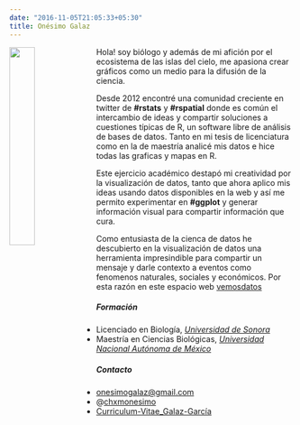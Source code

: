 ```yaml
---
date: "2016-11-05T21:05:33+05:30"
title: Onésimo Galaz
---
```

<img src="/about/_index_files/IMG_5897.jpeg" alt="" width="30%" height="30%" align="left"/>


Hola! soy biólogo y además de mi afición por el ecosistema de las islas del cielo, me apasiona crear gráficos como un medio para la difusión de la ciencia.

Desde 2012 encontré una comunidad creciente en twitter de **#rstats** y **#rspatial** donde es común el intercambio de ideas y compartir soluciones a cuestiones típicas de R, un software libre de análisis de bases de datos. Tanto en mi tesis de licenciatura como en la de maestría analicé mis datos e hice todas las graficas y mapas en R.

Este ejercicio académico destapó mi creatividad por la visualización de datos, tanto que ahora aplico mis ideas usando datos disponibles en la web y así me permito experimentar en **#ggplot** y generar información visual para compartir información que cura.

Como entusiasta de la cienca de datos he descubierto en la visualización de datos una herramienta impresindible para compartir un mensaje y darle contexto a eventos como fenomenos naturales, sociales y económicos. Por esta razón en este espacio web [vemosdatos](https://twitter.com/chxmonesimo)


##### Formación
* Licenciado en Biología, [*Universidad de Sonora*](http://www.biologia.uson.mx/)
* Maestría en Ciencias Biológicas, [*Universidad Nacional Autónoma de México*](http://pcbiol.posgrado.unam.mx/)

##### Contacto
* <i class="fa fa-envelope"></i> onesimogalaz@gmail.com
* <i class="fa fa-twitter"></i> @[chxmonesimo](https://twitter.com/chxmonesimo)
* <i class="fa fa-file"></i> [Curriculum-Vitae_Galaz-García](no)
 